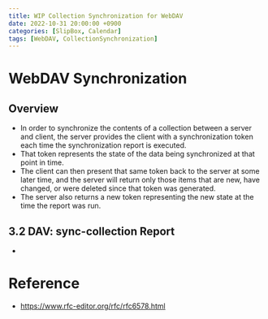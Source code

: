 ```yaml
---
title: WIP Collection Synchronization for WebDAV
date: 2022-10-31 20:00:00 +0900
categories: [SlipBox, Calendar]
tags: [WebDAV, CollectionSynchronization]
---
```

# WebDAV Synchronization
## Overview
- In order to synchronize the contents of a collection between a server and client, the server provides the client with a synchronization token each time the synchronization report is executed.
- That token represents the state of the data being synchronized at that point in time.
- The client can then present that same token back to the server at some later time, and the server will return only those items that are new, have changed, or were deleted since that token was generated.
- The server also returns a new token representing the new state at the time the report was run.

## 3.2 DAV: sync-collection Report
- 

# Reference
- https://www.rfc-editor.org/rfc/rfc6578.html